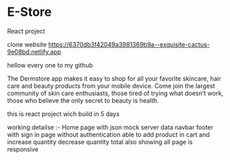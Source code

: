 # E-Store

React project

clone website 
https://6370db3f42049a3981369b9a--exquisite-cactus-9e08bd.netlify.app

hellow every one to my github

The Dermstore app makes it easy to shop for all your favorite skincare, hair care and beauty products from your mobile device. Come join the largest community of skin care enthusiasts, those tired of trying what doesn’t work, those who believe the only secret to beauty is health.

this is react project wich build in 5 days

working detailse :- Home page with json mock server data navbar footer with sign in page without authentication able to add product in cart and increase quantity decrease quantity total also showing all page is responsive




